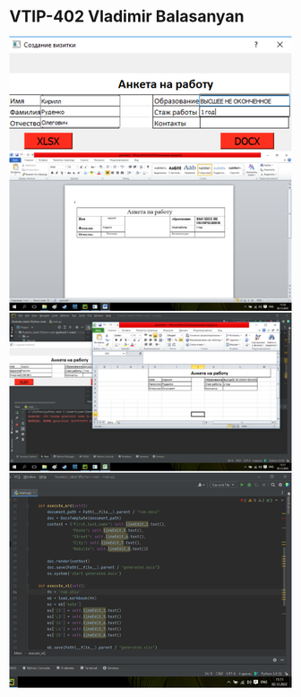 # VTIP-402 Vladimir Balasanyan


![screenshot](Screenshot_1.png)
![screenshot](Screenshot_2.png)
![screenshot](Screenshot_3.png)
![screenshot](Screenshot_4.png)